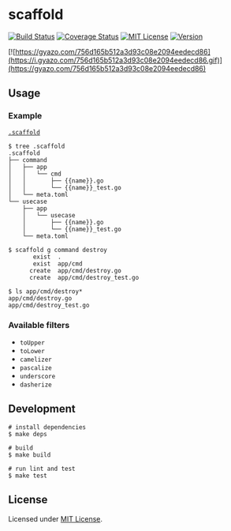 # scaffold
[![Build Status](https://travis-ci.org/izumin5210/scaffold.svg?branch=master)](https://travis-ci.org/izumin5210/scaffold)
[![Coverage Status](https://coveralls.io/repos/github/izumin5210/scaffold/badge.svg)](https://coveralls.io/github/izumin5210/scaffold)
[![MIT License](https://img.shields.io/github/license/izumin5210/scaffold.svg)][license]
[![Version](https://img.shields.io/github/release/izumin5210/scaffold.svg)](./releases)

[![https://gyazo.com/756d165b512a3d93c08e2094eedecd86](https://i.gyazo.com/756d165b512a3d93c08e2094eedecd86.gif)](https://gyazo.com/756d165b512a3d93c08e2094eedecd86)

## Usage
### Example

[`.scaffold`](./.scaffold)

```
$ tree .scaffold
.scaffold
├── command
│   ├── app
│   │   └── cmd
│   │       ├── {{name}}.go
│   │       └── {{name}}_test.go
│   └── meta.toml
└── usecase
    ├── app
    │   └── usecase
    │       ├── {{name}}.go
    │       └── {{name}}_test.go
    └── meta.toml

$ scaffold g command destroy
       exist  .
       exist  app/cmd
      create  app/cmd/destroy.go
      create  app/cmd/destroy_test.go

$ ls app/cmd/destroy*
app/cmd/destroy.go
app/cmd/destroy_test.go
```


### Available filters

- `toUpper`
- `toLower`
- `camelizer`
- `pascalize`
- `underscore`
- `dasherize`


## Development

```
# install dependencies
$ make deps

# build
$ make build

# run lint and test
$ make test
```

## License
Licensed under [MIT License][license].

[license]: ./LICENSE
